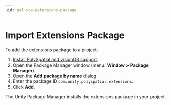 ```yaml
---
uid: psl-vos-extensions-package
---
```

# Import Extensions Package

To add the extensions package to a project:

1. [Install PolySpatial and visionOS support](xref:psl-vos-install).
2. Open the Package Manager window (menu: **Window > Package Manager**).
3. Open the **Add package by name** dialog.
4. Enter the package ID `com.unity.polyspatial.extensions`.
5. Click **Add**.

The Unity Package Manager installs the extensions package in your project.
